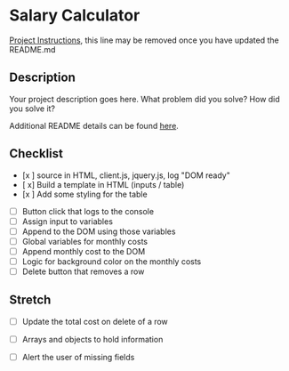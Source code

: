 # Salary Calculator

[Project Instructions](./INSTRUCTIONS.md), this line may be removed once you have updated the README.md

## Description

Your project description goes here. What problem did you solve? How did you solve it?

Additional README details can be found [here](https://github.com/PrimeAcademy/readme-template/blob/master/README.md).

## Checklist

- [x ] source in HTML, client.js, jquery.js, log "DOM ready"
- [ x] Build a template in HTML (inputs / table)
- [x ] Add some styling for the table
- [ ] Button click that logs to the console
- [ ] Assign input to variables
- [ ] Append to the DOM using those variables
- [ ] Global variables for monthly costs
- [ ] Append monthly cost to the DOM
- [ ] Logic for background color on the monthly costs
- [ ] Delete button that removes a row

## Stretch
- [ ] Update the total cost on delete of a row
- [ ] Arrays and objects to hold information
- [ ] Alert the user of missing fields

